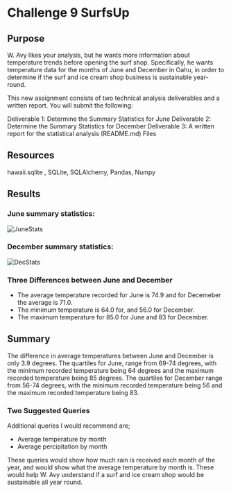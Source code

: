 # Challenge 9 SurfsUp

## Purpose
W. Avy likes your analysis, but he wants more information about temperature trends before opening the surf shop. Specifically, he wants temperature data for the months of June and December in Oahu, in order to determine if the surf and ice cream shop business is sustainable year-round.

This new assignment consists of two technical analysis deliverables and a written report. You will submit the following:

Deliverable 1: Determine the Summary Statistics for June
Deliverable 2: Determine the Summary Statistics for December
Deliverable 3: A written report for the statistical analysis (README.md)
Files

## Resources
hawaii.sqlite , SQLite, SQLAlchemy, Pandas, Numpy

## Results
### June summary statistics:

![JuneStats](https://user-images.githubusercontent.com/99093289/163690669-e6ae4eb7-ccba-4165-96e0-ebebdab6c3b0.PNG)

### December summary statistics:

![DecStats](https://user-images.githubusercontent.com/99093289/163690673-8fbaf56a-a5bc-4aba-9737-9145e8abfec6.PNG)

### Three Differences between June and December 
- The average temperature recorded for June is 74.9 and for Decemeber the average is 71.0.
- The minimum temperature is 64.0 for, and 56.0 for December.
- The maximum temperature for 85.0 for June and 83 for December.

## Summary

The difference in average temperatures between June and December is only 3.9 degrees. The quartiles for June, range from 69-74 degrees, with the minimum recorded temperature being 64 degrees and the maximum recorded temperature being 85 degrees. The quartiles for December range from 56-74 degrees, with the minimum recorded temperature being 56 and the maximum recorded temperature being 83.

### Two Suggested Queries

Additional queries I would recommend are;
- Average temperature by month
- Average percipitation by month

These queries would show how much rain is received each month of the year, and would show what the average temperature by month is. These would help W. Avy understand if a surf and ice cream shop would be sustainable all year round.
